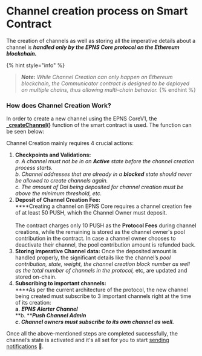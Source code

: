 # Channel creation process on Smart Contract

The creation of channels as well as storing all the imperative details about a channel is _**handled only by the EPNS Core protocol on the Ethereum blockchain.**_

{% hint style="info" %}
> _**Note:** While Channel Creation can only happen on Ethereum blockchain, the Communicator contract is designed to be deployed on multiple chains, thus allowing multi-chain behavior._
{% endhint %}

### How does Channel Creation Work?

In order to create a new channel using the EPNS CoreV1, the [**\_createChannel**](https://docs.epns.io/developers/developer-tooling/epns-smart-contracts/epns-core-protocol/methods#core-functionalities)**()** function of the smart contract is used. The function can be seen below:

Channel Creation mainly requires 4 crucial actions:

1. **Checkpoints and Validations:**\
   _a. A channel must not be in an **Active** state before the channel creation process starts._\
   _b. Channel addresses that are already in a **blocked** state should never be allowed to create channels again._\
   _c. The amount of Dai being deposited for channel creation must be above the minimum threshold, etc._
2. **Deposit of Channel Creation Fee:** \
   ****Creating a channel on EPNS Core requires a channel creation fee of at least 50 PUSH, which the Channel Owner must deposit.\
   \
   The contract charges only 10 PUSH as the **Protocol Fees** during channel creations, while the remaining is stored as the channel owner's pool contribution in the contract. In case a channel owner chooses to deactivate their channel, the pool contribution amount is refunded back.
3. **Storing imperative Channel data:** Once the deposited amount is handled properly, the significant details like the channel’s _pool contribution, state, weight, the channel creation block number as well as the total number of channels in the protocol,_ etc, are updated and stored on-chain.
4. **Subscribing to important channels:** \
   ****As per the current architecture of the protocol, the new channel being created must subscribe to 3 important channels right at the time of its creation:\
   **a**. _**EPNS Alerter Channel**_\
   **b. **_**Push Channel Admin**_\
   _**c. Channel owners must subscribe to its own channel as well.**_

Once all the above-mentioned steps are completed successfully, the channel’s state is activated and it's all set for you to start [sending notifications](https://docs.epns.io/developers/developer-zone/sending-notifications) 🔔.
